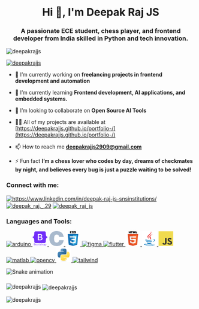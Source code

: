 <h1 align="center">Hi 👋, I'm Deepak Raj JS</h1>
<h3 align="center">A passionate ECE student, chess player, and frontend developer from India skilled in Python and tech innovation.</h3>

<p align="left"> <img src="https://komarev.com/ghpvc/?username=deepakrajjs&label=Profile%20views&color=0e75b6&style=flat" alt="deepakrajjs" /> </p>

<p align="left"> <a href="https://github.com/ryo-ma/github-profile-trophy"><img src="https://github-profile-trophy.vercel.app/?username=deepakrajjs" alt="deepakrajjs" /></a> </p>

- 🔭 I’m currently working on **freelancing projects in frontend development and automation**

- 🌱 I’m currently learning **Frontend development, AI applications, and embedded systems.**

- 👯 I’m looking to collaborate on **Open Source AI Tools**

- 👨‍💻 All of my projects are available at [https://deepakrajjs.github.io/portfolio-/](https://deepakrajjs.github.io/portfolio-/)

- 📫 How to reach me **deepakrajjs2909@gmail.com**

- ⚡ Fun fact **I’m a chess lover who codes by day, dreams of checkmates by night, and believes every bug is just a puzzle waiting to be solved!**

<h3 align="left">Connect with me:</h3>
<p align="left">
<a href="https://linkedin.com/in/https://www.linkedin.com/in/deepak-raj-js-snsinstitutions/" target="blank"><img align="center" src="https://raw.githubusercontent.com/rahuldkjain/github-profile-readme-generator/master/src/images/icons/Social/linked-in-alt.svg" alt="https://www.linkedin.com/in/deepak-raj-js-snsinstitutions/" height="30" width="40" /></a>
<a href="https://instagram.com/deepak_raj._.29" target="blank"><img align="center" src="https://raw.githubusercontent.com/rahuldkjain/github-profile-readme-generator/master/src/images/icons/Social/instagram.svg" alt="deepak_raj._.29" height="30" width="40" /></a>
<a href="https://www.leetcode.com/deepak_raj_js" target="blank"><img align="center" src="https://raw.githubusercontent.com/rahuldkjain/github-profile-readme-generator/master/src/images/icons/Social/leet-code.svg" alt="deepak_raj_js" height="30" width="40" /></a>
</p>

<h3 align="left">Languages and Tools:</h3>
<p align="left"> <a href="https://www.arduino.cc/" target="_blank" rel="noreferrer"> <img src="https://cdn.worldvectorlogo.com/logos/arduino-1.svg" alt="arduino" width="40" height="40"/> </a> <a href="https://getbootstrap.com" target="_blank" rel="noreferrer"> <img src="https://raw.githubusercontent.com/devicons/devicon/master/icons/bootstrap/bootstrap-plain-wordmark.svg" alt="bootstrap" width="40" height="40"/> </a> <a href="https://www.cprogramming.com/" target="_blank" rel="noreferrer"> <img src="https://raw.githubusercontent.com/devicons/devicon/master/icons/c/c-original.svg" alt="c" width="40" height="40"/> </a> <a href="https://www.w3schools.com/css/" target="_blank" rel="noreferrer"> <img src="https://raw.githubusercontent.com/devicons/devicon/master/icons/css3/css3-original-wordmark.svg" alt="css3" width="40" height="40"/> </a> <a href="https://www.figma.com/" target="_blank" rel="noreferrer"> <img src="https://www.vectorlogo.zone/logos/figma/figma-icon.svg" alt="figma" width="40" height="40"/> </a> <a href="https://flutter.dev" target="_blank" rel="noreferrer"> <img src="https://www.vectorlogo.zone/logos/flutterio/flutterio-icon.svg" alt="flutter" width="40" height="40"/> </a> <a href="https://www.w3.org/html/" target="_blank" rel="noreferrer"> <img src="https://raw.githubusercontent.com/devicons/devicon/master/icons/html5/html5-original-wordmark.svg" alt="html5" width="40" height="40"/> </a> <a href="https://www.java.com" target="_blank" rel="noreferrer"> <img src="https://raw.githubusercontent.com/devicons/devicon/master/icons/java/java-original.svg" alt="java" width="40" height="40"/> </a> <a href="https://developer.mozilla.org/en-US/docs/Web/JavaScript" target="_blank" rel="noreferrer"> <img src="https://raw.githubusercontent.com/devicons/devicon/master/icons/javascript/javascript-original.svg" alt="javascript" width="40" height="40"/> </a> <a href="https://www.mathworks.com/" target="_blank" rel="noreferrer"> <img src="https://upload.wikimedia.org/wikipedia/commons/2/21/Matlab_Logo.png" alt="matlab" width="40" height="40"/> </a> <a href="https://opencv.org/" target="_blank" rel="noreferrer"> <img src="https://www.vectorlogo.zone/logos/opencv/opencv-icon.svg" alt="opencv" width="40" height="40"/> </a> <a href="https://www.python.org" target="_blank" rel="noreferrer"> <img src="https://raw.githubusercontent.com/devicons/devicon/master/icons/python/python-original.svg" alt="python" width="40" height="40"/> </a> <a href="https://tailwindcss.com/" target="_blank" rel="noreferrer"> <img src="https://www.vectorlogo.zone/logos/tailwindcss/tailwindcss-icon.svg" alt="tailwind" width="40" height="40"/> </a> </p>
<img src="https://raw.githubusercontent.com/deepakrajjs/deepakrajjs/output/snake.svg" alt="Snake animation" />

###
<p><img align="left" src="https://github-readme-stats.vercel.app/api/top-langs?username=deepakrajjs&show_icons=true&locale=en&layout=compact" alt="deepakrajjs" /></p>

<p>&nbsp;<img align="center" src="https://github-readme-stats.vercel.app/api?username=deepakrajjs&show_icons=true&locale=en" alt="deepakrajjs" /></p>

<p><img align="center" src="https://github-readme-streak-stats.herokuapp.com/?user=deepakrajjs&" alt="deepakrajjs" /></p>
